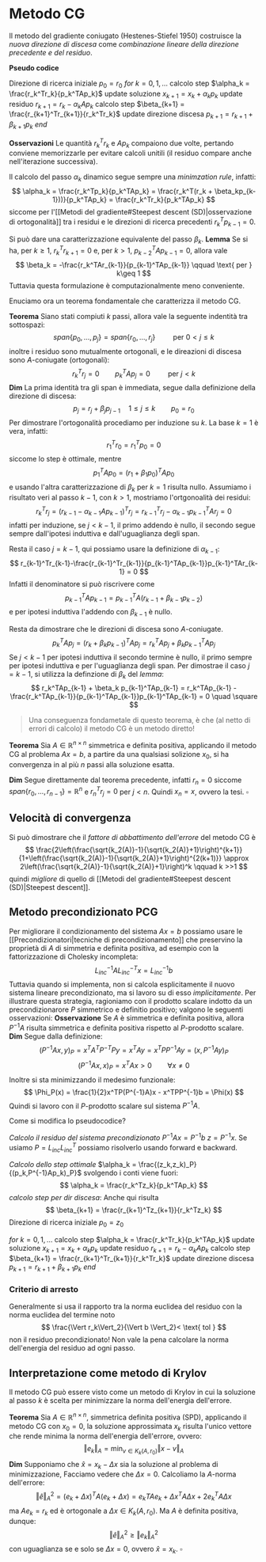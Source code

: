 # Metodo CG

Il metodo del gradiente coniugato (Hestenes-Stiefel 1950) costruisce la _nuova direzione di discesa_ come _combinazione lineare della direzione precedente e del residuo_.

**Pseudo codice**

Direzione di ricerca iniziale $p_0 = r_0$
_for_ $k = 0,1,\dots$
	calcolo step $\alpha_k = \frac{r_k^Tr_k}{p_k^TAp_k}$
	update soluzione $x_{k+1} = x_k + \alpha_k p_k$
	update residuo $r_{k+1} = r_k - \alpha_kAp_k$
	calcolo step $\beta_{k+1} = \frac{r_{k+1}^Tr_{k+1}}{r_k^Tr_k}$
	update direzione discesa $p_{k+1} = r_{k+1} + \beta_{k+1}p_k$
_end_

**Osservazioni** Le quantità $r_k^Tr_k$ e $Ap_k$ compaiono due volte, pertando conviene memorizzarle per evitare calcoli unitili (il residuo compare anche nell'iterazione successiva).

Il calcolo del passo $\alpha_k$ dinamico segue sempre una  _minimzation rule_, infatti:
$$
\alpha_k = \frac{r_k^Tp_k}{p_k^TAp_k} = \frac{r_k^T(r_k + \beta_kp_{k-1}))}{p_k^TAp_k} = \frac{r_k^Tr_k}{p_k^TAp_k}
$$
siccome per l'[[Metodi del gradiente#Steepest descent (SD)|osservazione di ortogonalità]] tra i residui e le direzioni di ricerca precedenti $r_k^Tp_{k-1} = 0$.


Si può dare una caratterizzazione equivalente del passo $\beta_k$.
**Lemma** Se si ha, per $k\geq 1$, $r_k^Tr_{k+1}=0$ e, per $k>1$, $p_{k-2}^TAp_{k-1}=0$, allora vale
$$
\beta_k = -\frac{r_k^TAr_{k-1}}{p_{k-1}^TAp_{k-1}} \qquad \text{ per } k\geq 1
$$
Tuttavia questa formulazione è computazionalmente meno conveniente.


Enuciamo ora un teorema fondamentale che caratterizza il metodo CG.

**Teorema** Siano stati compiuti $k$ passi, allora vale la seguente indentità tra sottospazi:
$$
span\{p_0,\dots,p_j\} = span\{r_0,\dots,r_j\} \qquad \text{ per } 0 < j \leq k
$$
inoltre i residuo sono mutualmente ortogonali, e le direazioni di discesa sono $A$-coniugate (ortogonali):
$$
r_k^Tr_j = 0 \qquad p_k^TAp_j = 0 \qquad \text{ per } j < k 
$$
**Dim** La prima identità tra gli span è immediata, segue dalla definizione della direzione di discesa:
$$
p_j = r_j + \beta_j p_{j-1} \quad 1 \leq j \leq k\qquad p_0 = r_0
$$
Per dimostrare l'ortogonalità procediamo per induzione su $k$. 
La base $k=1$ è vera, infatti:
$$
r_1^Tr_0 = r_1^Tp_0 = 0
$$
siccome lo step è ottimale, mentre
$$
p_1^TAp_0 = (r_1+\beta_1 p_0)^TAp_0
$$
e usando l'altra caratterizzazione di $\beta_k$ per $k=1$ risulta nullo.
Assumiamo i risultato veri al passo $k-1$, con $k > 1$, mostriamo l'ortgonoalità dei residui:
$$
r_k^Tr_j = (r_{k-1}-\alpha_{k-1}Ap_{k-1})^Tr_j = r_{k-1}^Tr_j -\alpha_{k-1}p_{k-1}^TAr_j = 0
$$
infatti per induzione, se $j < k-1$, il primo addendo è nullo, il secondo segue sempre dall'ipotesi induttiva e dall'uguaglianza degli span.

Resta il caso $j = k-1$, qui possiamo usare la definizione di $\alpha_{k-1}$:
$$
r_{k-1}^Tr_{k-1}-\frac{r_{k-1}^Tr_{k-1}}{p_{k-1}^TAp_{k-1}}p_{k-1}^TAr_{k-1} = 0
$$
Infatti il denominatore si può riscrivere come
$$
p_{k-1}^TAp_{k-1} = p_{k-1}^TA(r_{k-1}+\beta_{k-1}p_{k-2})
$$
e per ipotesi induttiva l'addendo con $\beta_{k-1}$ è nullo.

Resta da dimostrare che le direzioni di discesa sono $A$-coniugate.
$$
p_k^TAp_j = (r_k+\beta_kp_{k-1})^TAp_j = r_k^TAp_j + \beta_k p_{k-1}^TAp_j
$$
Se $j < k-1$ per ipotesi induttiva il secondo termine è nullo, il primo sempre per ipotesi induttiva e per l'uguaglianza degli span.
Per dimostrae il caso $j = k-1$, si utilizza la definzione di $\beta_k$ del _lemma_:
$$
r_k^TAp_{k-1} + \beta_k p_{k-1}^TAp_{k-1} = r_k^TAp_{k-1} -\frac{r_k^TAp_{k-1}}{p_{k-1}^TAp_{k-1}}p_{k-1}^TAp_{k-1} = 0 \quad \square
$$

>Una conseguenza fondametale di questo teorema, è che (al netto di errori di calcolo) il metodo CG è un metodo diretto!

**Teorema** Sia $A \in \mathbb{R}^{n\times n}$ simmetrica e definita positiva, applicando il metodo CG al problema $Ax=b$, a partire da una qualsiasi solizione $x_0$, si ha convergenza in al più $n$ passi alla soluzione esatta.

**Dim** Segue direttamente dal teorema precedente, infatti $r_n = 0$ siccome $span\{r_0,\dots,r_{n-1}\} = \mathbb{R}^n$ e $r_n^Tr_j = 0$ per $j < n$. Quindi $x_n = x$, ovvero la tesi. $\square$

## Velocità di convergenza

Si può dimostrare che il _fattore di abbattimento dell'errore_ del metodo CG è
$$
\frac{2\left(\frac{\sqrt{k_2(A)}-1}{\sqrt{k_2(A)}+1}\right)^{k+1}}{1+\left(\frac{\sqrt{k_2(A)}-1}{\sqrt{k_2(A)}+1}\right)^{2(k+1)}}
\approx
2\left(\frac{\sqrt{k_2(A)}-1}{\sqrt{k_2(A)}+1}\right)^k \qquad k >>1
$$
quindi _migliore_ di quello di [[Metodi del gradiente#Steepest descent (SD)|Steepest descent]].

## Metodo precondizionato PCG

Per migliorare il condizionamento del sistema $Ax=b$ possiamo usare le [[Precondizionatori|tecniche di precondizionamento]] che preservino la proprietà di $A$ di simmetria e definita positiva, ad esempio con la fattorizzazione di Cholesky incompleta:
$$
L_{inc}^{-1}AL_{inc}^{-T}x = L_{inc}^{-1}b
$$
Tuttavia quando si implementa, non si calcola esplicitamente il nuovo sistema lineare precondizionato, ma si lavoro su di esso _implicitamente_.
Per illustrare questa strategia, ragioniamo con il prodotto scalare indotto da un precondizionarore $P$ simmetrico e definitio positivo; valgono le seguenti osservazioni:
**Osservazione** Se $A$ è simmetrica e definita positiva, allora $P^{-1}A$ risulta simmetrica e definita positiva rispetto al $P$-prodotto scalare.
**Dim** Segue dalla definizione:
$$
(P^{-1}Ax,y)_P = x^TA^TP^{-T}Py = x^TAy = x^TPP^{-1}Ay = (x,P^{-1}Ay)_P
$$
$$
(P^{-1}Ax,x)_P = x^TAx > 0 \qquad \forall x \neq 0
$$
Inoltre si sta minimizzando il medesimo funzionale:
$$
\Phi_P(x) = \frac{1}{2}x^TP(P^{-1}A)x - x^TPP^{-1}b = \Phi(x)
$$
Quindi si lavoro con il $P$-prodotto scalare sul sistema $P^{-1}A$.

Come si modifica lo pseudocodice?

_Calcolo il residuo del sistema precondizionato_ $P^{-1}Ax=P^{-1}b$
$z = P^{-1}x$. Se usiamo $P = L_{inc}L_{inc}^T$ possiamo risolverlo usando forward e backward.

_Calcolo dello step ottimale_
$\alpha_k = \frac{(z_k,z_k)_P}{(p_k,P^{-1}Ap_k)_P}$
svolgendo i conti viene fuori:
$$
\alpha_k = \frac{r_k^Tz_k}{p_k^TAp_k}
$$
_calcolo step per dir discesa_:
Anche qui risulta
$$
\beta_{k+1} = \frac{r_{k+1}^Tz_{k+1}}{r_k^Tz_k}
$$
Direzione di ricerca iniziale $p_0 = z_0$

_for_ $k = 0,1,\dots$
	calcolo step $\alpha_k = \frac{r_k^Tr_k}{p_k^TAp_k}$
	update soluzione $x_{k+1} = x_k + \alpha_k p_k$
	update residuo $r_{k+1} = r_k - \alpha_kAp_k$
	calcolo step $\beta_{k+1} = \frac{r_{k+1}^Tr_{k+1}}{r_k^Tr_k}$
	update direzione discesa $p_{k+1} = r_{k+1} + \beta_{k+1}p_k$
_end_


### Criterio di arresto
Generalmente si usa il rapporto tra la norma euclidea del residuo con la norma euclidea del termine noto
$$
\frac{\Vert r_k\Vert_2}{\Vert b \Vert_2}< \text{ tol }
$$
non il residuo precondizionato! Non vale la pena calcolare la norma dell'energia del residuo ad ogni passo.


## Interpretazione come metodo di Krylov

Il metodo CG può essere visto come un metodo di Krylov in cui la soluzione al passo $k$ è scelta per minimizzare la norma dell'energia dell'errore.

**Teorema** Sia $A \in \mathbb{R}^{n\times n}$, simmetrica definita positiva (SPD), applicando il metodo CG con $x_0 = 0$, la soluzione approssimata $x_k$ risulta l'unico vettore che rende minima la norma dell'energia dell'errore, ovvero:
$$
\Vert e_k \Vert_A = \min_{v \in K_k(A,r_0)} \Vert x-v\Vert_A
$$
**Dim** Supponiamo che $\hat x = x_k - \Delta x$ sia la soluzione al problema di minimizzazione, Facciamo vedere che $\Delta x = 0$. Calcoliamo la $A$-norma dell'errore:
$$
\Vert \hat e \Vert^2_A = (e_k+\Delta x)^TA(e_k+\Delta x) = e_kTAe_k + \Delta x^TA\Delta x + 2e_k^TA\Delta x
$$
ma $Ae_k = r_k$ ed è ortogonale a $\Delta x  \in K_k(A,r_0)$.  Ma $A$ è definita positiva, dunque:
$$
\Vert \hat e\Vert^2_A \geq \Vert e_k \Vert^2_A
$$
con uguaglianza se e solo se $\Delta x = 0$, ovvero $\hat x = x_k$. $\square$




